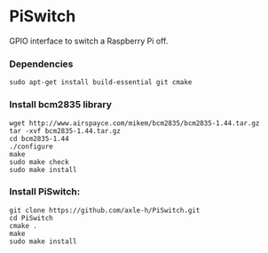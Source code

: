 # PiSwitch
GPIO interface to switch a Raspberry Pi off.

### Dependencies
    sudo apt-get install build-essential git cmake

### Install bcm2835 library
    wget http://www.airspayce.com/mikem/bcm2835/bcm2835-1.44.tar.gz
    tar -xvf bcm2835-1.44.tar.gz
    cd bcm2835-1.44
    ./configure
    make
    sudo make check
    sudo make install

### Install PiSwitch:
    git clone https://github.com/axle-h/PiSwitch.git
    cd PiSwitch
    cmake .
    make
    sudo make install

